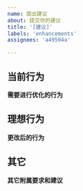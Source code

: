 ```yaml
---
name: 提出建议
about: 提交你的建议
title: '[建议]'
labels: 'enhancements'
assignees: 'a49594a'

---
```



## 当前行为

  **需要进行优化的行为**

## 理想行为

  **更改后的行为**

## 其它

  **其它附属要求和建议**


